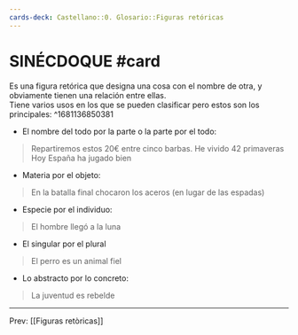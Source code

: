 ```yaml
---
cards-deck: Castellano::0. Glosario::Figuras retóricas
---
```


# SINÉCDOQUE #card
Es una figura retórica que designa una cosa con el nombre de otra, y obviamente tienen una relación entre ellas.   
Tiene varios usos en los que se pueden clasificar pero estos son los principales: 
^1681136850381

- El nombre del todo por la parte o la parte por el todo:

>Repartiremos estos 20€ entre cinco barbas. He vivido 42 primaveras Hoy España ha jugado bien

- Materia por el objeto: 

>En la batalla final chocaron los aceros (en lugar de las espadas)

- Especie por el individuo: 

>El hombre llegó a la luna 

- El singular por el plural

>El perro es un animal fiel 

- Lo abstracto por lo concreto: 

>La juventud es rebelde 

___
Prev: [[Figuras retòricas]]
